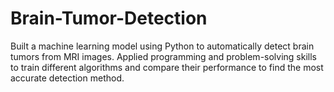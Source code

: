 # Brain-Tumor-Detection
Built a machine learning model using Python to automatically detect brain tumors from MRI images. Applied programming and problem-solving skills to train different algorithms and compare their performance to find the most accurate detection method.
